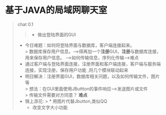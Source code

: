 基于JAVA的局域网聊天室
====
> chat 0.1
> >* 做出登陆界面的GUI
> * 今日难题：如何将登陆界面与数据库，客户端连接起来。     
    > 数据库保存用户信息。-->得再加一个**注册**GUI，**注册**与数据库连接，用来保存用户信息。
    -->如何传输信息，序列化传输-->难点
> * 通过客户端与登陆界面连接，注册界面和客户端连接，客户端与服务端连接，实现注册，保存用户功能 ,将几个模块联动起来
> * 明日解决：注册界面GUI，数据库相关问题，以及如何传输文件，图片等   
    > 想法：在GUI里面使用JButtton的事件响应-->发送图片或文件    
    > 传输文件需要对方同意？   **难点**
> * 锦上添花:
    >   * 用图片代替Jbutton,类似QQ
>   * 改变文字大小功能
